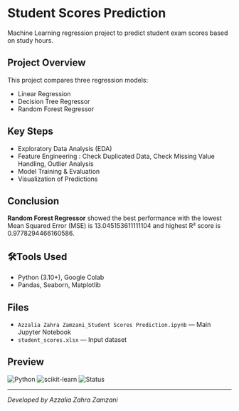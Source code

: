 # Student Scores Prediction
Machine Learning regression project to predict student exam scores based on study hours.

## Project Overview
This project compares three regression models:
- Linear Regression
- Decision Tree Regressor
- Random Forest Regressor

## Key Steps
- Exploratory Data Analysis (EDA)
- Feature Engineering : Check Duplicated Data, Check Missing Value Handling, Outlier Analysis
- Model Training & Evaluation
- Visualization of Predictions

## Conclusion
**Random Forest Regressor** showed the best performance with the lowest Mean Squared Error (MSE) is 13.045153611111104 and highest R² score is 0.9778294466160586.

## 🛠Tools Used
- Python (3.10+), Google Colab
- Pandas, Seaborn, Matplotlib

## Files
- `Azzalia Zahra Zamzani_Student Scores Prediction.ipynb` — Main Jupyter Notebook
- `student_scores.xlsx` — Input dataset

## Preview
![Python](https://img.shields.io/badge/Python-3.10-blue)
![scikit-learn](https://img.shields.io/badge/scikit--learn-Regression-orange)
![Status](https://img.shields.io/badge/Status-Completed-brightgreen)

---

_Developed by Azzalia Zahra Zamzani_
